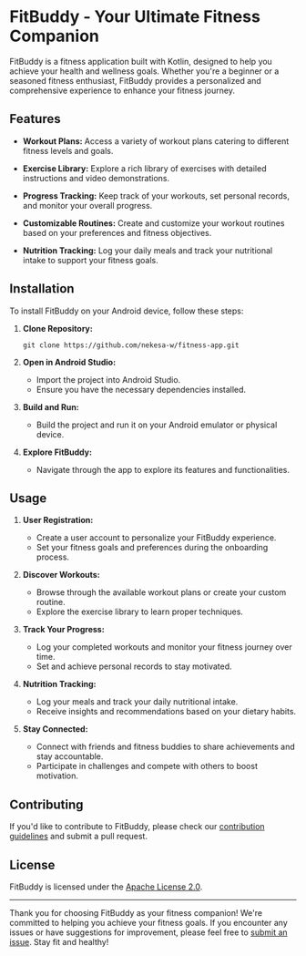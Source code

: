 # FitBuddy - Your Ultimate Fitness Companion

FitBuddy is a fitness application built with Kotlin, designed to help you achieve your health and wellness goals. Whether you're a beginner or a seasoned fitness enthusiast, FitBuddy provides a personalized and comprehensive experience to enhance your fitness journey.

## Features

- **Workout Plans:** Access a variety of workout plans catering to different fitness levels and goals.

- **Exercise Library:** Explore a rich library of exercises with detailed instructions and video demonstrations.

- **Progress Tracking:** Keep track of your workouts, set personal records, and monitor your overall progress.

- **Customizable Routines:** Create and customize your workout routines based on your preferences and fitness objectives.

- **Nutrition Tracking:** Log your daily meals and track your nutritional intake to support your fitness goals.

## Installation

To install FitBuddy on your Android device, follow these steps:

1. **Clone Repository:**
   ```
   git clone https://github.com/nekesa-w/fitness-app.git
   ```

2. **Open in Android Studio:**
   - Import the project into Android Studio.
   - Ensure you have the necessary dependencies installed.

3. **Build and Run:**
   - Build the project and run it on your Android emulator or physical device.

4. **Explore FitBuddy:**
   - Navigate through the app to explore its features and functionalities.

## Usage

1. **User Registration:**
   - Create a user account to personalize your FitBuddy experience.
   - Set your fitness goals and preferences during the onboarding process.

2. **Discover Workouts:**
   - Browse through the available workout plans or create your custom routine.
   - Explore the exercise library to learn proper techniques.

3. **Track Your Progress:**
   - Log your completed workouts and monitor your fitness journey over time.
   - Set and achieve personal records to stay motivated.

4. **Nutrition Tracking:**
   - Log your meals and track your daily nutritional intake.
   - Receive insights and recommendations based on your dietary habits.

5. **Stay Connected:**
   - Connect with friends and fitness buddies to share achievements and stay accountable.
   - Participate in challenges and compete with others to boost motivation.

## Contributing

If you'd like to contribute to FitBuddy, please check our [contribution guidelines](CONTRIBUTING.md) and submit a pull request.

## License

FitBuddy is licensed under the [Apache License 2.0](LICENSE).

---

Thank you for choosing FitBuddy as your fitness companion! We're committed to helping you achieve your fitness goals. If you encounter any issues or have suggestions for improvement, please feel free to [submit an issue](https://github.com/your/repository/issues). Stay fit and healthy!
